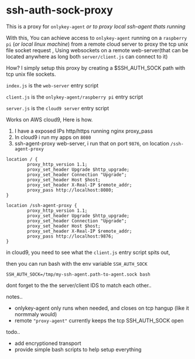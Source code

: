 # ssh-auth-sock-proxy

This is a proxy for `onlykey-agent` _or to proxy local ssh-agent thats running_

With this, You can achieve access to `onlykey-agent` running on a `raspberry pi` (_or local linux machine_) from a remote cloud server to proxy the tcp unix file socket request , Using websockets on a remote web-server(that can be located anywhere as long both `server/client.js` can connect to it)

How? I simply setup this proxy by creating a $SSH_AUTH_SOCK path with tcp unix file sockets.

`index.js` is the `web-server` entry script

`client.js`  is the `onlykey-agent/raspberry pi` entry script

`server.js`  is the `cloud9 server` entry script

Works on AWS cloud9, Here is how.

1. I have a exposed IPs http/https running nginx proxy_pass
2. In cloud9 i run my apps on `8080`
3. ssh-agent-proxy web-server, i run that on port `9876`, on location `/ssh-agent-proxy`

```
location / {
        proxy_http_version 1.1;
        proxy_set_header Upgrade $http_upgrade;
        proxy_set_header Connection "Upgrade";
        proxy_set_header Host $host;
        proxy_set_header X-Real-IP $remote_addr;
        proxy_pass http://localhost:8080;
}

location /ssh-agent-proxy {
        proxy_http_version 1.1;
        proxy_set_header Upgrade $http_upgrade;
        proxy_set_header Connection "Upgrade";
        proxy_set_header Host $host;
        proxy_set_header X-Real-IP $remote_addr;
        proxy_pass http://localhost:9876;
}
```

in cloud9,  you need to see what the `client.js` entry script spits out,

then you can run bash with the env variable `SSH_AUTH_SOCK`

```
SSH_AUTH_SOCK=/tmp/my-ssh-agent.path-to-agent.sock bash
```


dont forget to the the server/client IDS to match each other..

notes..
* onlykey-agent only runs when needed, and closes on tcp hangup (like it normmaly would)
* remote `"proxy-agent"` currently keeps the tcp SSH_AUTH_SOCK open

todo..   
* add encryptioned transport
* provide simple bash scripts to help setup everything 

